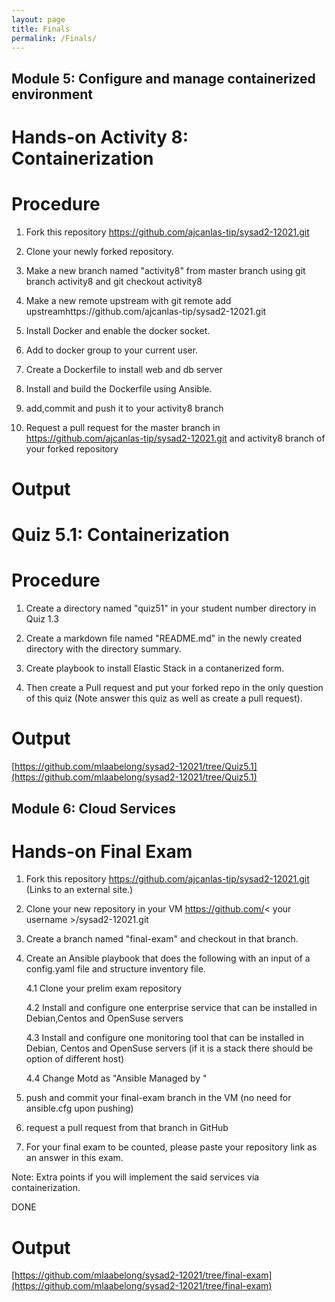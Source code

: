 ```yaml
---
layout: page
title: Finals
permalink: /Finals/
---
```


## **Module 5: Configure and manage containerized environment**

# **Hands-on Activity 8: Containerization**

# **Procedure**

1. Fork this repository https://github.com/ajcanlas-tip/sysad2-12021.git

2. Clone your newly forked repository. 

3. Make a new branch named "activity8" from master branch using git branch activity8 and git checkout activity8

4. Make a new remote upstream with git remote add upstreamhttps://github.com/ajcanlas-tip/sysad2-12021.git

5. Install Docker and enable the docker socket.

6. Add to docker group to your current user.

7. Create a Dockerfile to install web and db server

8. Install and build the Dockerfile using Ansible.

9. add,commit and push it to your activity8 branch

10.  Request a pull request for the master branch in https://github.com/ajcanlas-tip/sysad2-12021.git  and activity8 branch of your forked repository

# **Output**

[]()

# **Quiz 5.1: Containerization**

# **Procedure**

1. Create a directory named "quiz51" in your student number directory in Quiz 1.3

2. Create a markdown file named "README.md" in the newly created directory with the directory summary.

3. Create playbook to install Elastic Stack in a contanerized form.

4. Then create a Pull request and put your forked repo in the only question of this quiz (Note answer this quiz as well as create a pull request).

# **Output**

[https://github.com/mlaabelong/sysad2-12021/tree/Quiz5.1](https://github.com/mlaabelong/sysad2-12021/tree/Quiz5.1)

## **Module 6: Cloud Services**

# **Hands-on Final Exam**

1. Fork this repository https://github.com/ajcanlas-tip/sysad2-12021.git (Links to an external site.)

2. Clone your new repository in your VM https://github.com/< your username >/sysad2-12021.git

3. Create a branch named "final-exam" and checkout in that branch. 

4. Create an Ansible playbook that does the following with an input of a config.yaml file and structure inventory file.

	4.1 Clone your prelim exam repository

	4.2 Install and configure one enterprise service that can be installed in Debian,Centos and OpenSuse servers

	4.3 Install and configure one monitoring tool that can be installed in Debian, Centos and OpenSuse servers (if it is a stack there should be option of different host)

	4.4 Change Motd as "Ansible Managed by <username>"

5. push and commit your final-exam branch in the VM (no need for ansible.cfg upon pushing)

6. request a pull request from that branch in GitHub

7. For your final exam to be counted, please paste your repository link as an answer in this exam.

Note: Extra points if you will implement the said services via containerization.

DONE

# **Output**

[https://github.com/mlaabelong/sysad2-12021/tree/final-exam](https://github.com/mlaabelong/sysad2-12021/tree/final-exam)
